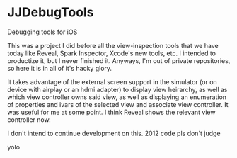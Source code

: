# JJDebugTools
Debugging tools for iOS

This was a project I did before all the view-inspection tools that we have today like Reveal, Spark Inspector, Xcode's new tools, etc.
I intended to productize it, but I never finished it. Anyways, I'm out of private repositories, so here it is in all of it's hacky glory. 

It takes advantage of the external screen support in the simulator (or on device with airplay or an hdmi adapter) to display view heirarchy, as well as which view controller owns said view, as well as displaying an enumeration of properties and ivars of the selected view and associate view controller. It was useful for me at some point. I think Reveal shows the relevant view controller now.

I don't intend to continue development on this. 2012 code pls don't judge



yolo
